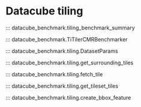 # Datacube tiling

::: datacube_benchmark.tiling_benchmark_summary

::: datacube_benchmark.TiTilerCMRBenchmarker

::: datacube_benchmark.tiling.DatasetParams

::: datacube_benchmark.tiling.get_surrounding_tiles

::: datacube_benchmark.tiling.fetch_tile

::: datacube_benchmark.tiling.get_tileset_tiles

::: datacube_benchmark.tiling.create_bbox_feature